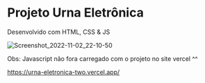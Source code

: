 # Projeto Urna Eletrônica


Desenvolvido com HTML, CSS & JS


![Screenshot_2022-11-02_22-10-50](https://user-images.githubusercontent.com/82295321/199630270-b1610747-b3a8-4c40-965a-8cefa2e1f60a.png)


Obs: Javascript não fora carregado com o projeto no site vercel ^^

https://urna-eletronica-two.vercel.app/

